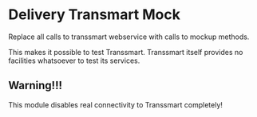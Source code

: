 Delivery Transmart Mock
=======================

Replace all calls to transsmart webservice with calls to mockup methods.

This makes it possible to test Transsmart. Transsmart itself provides no
facilities whatsoever to test its services.

Warning!!!
----------
This module disables real connectivity to Transsmart completely!
